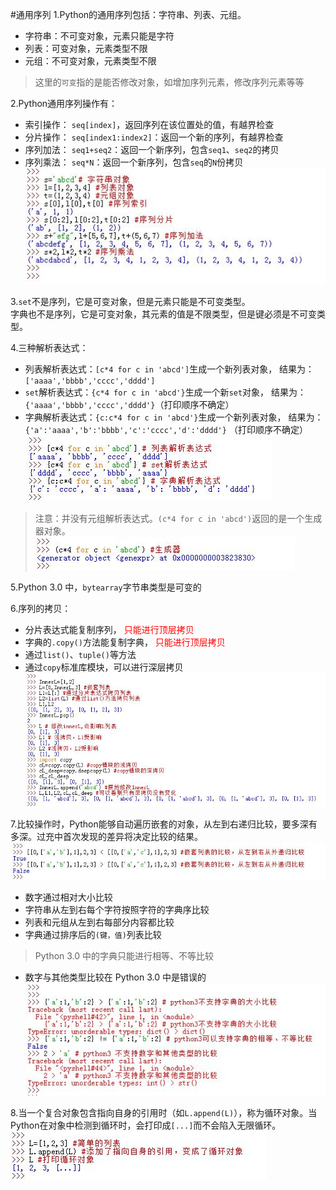 <!--
    作者：华校专
    email: huaxz1986@163.com
**  本文档可用于个人学习目的，不得用于商业目的  **
-->
#通用序列
1.Python的通用序列包括：字符串、列表、元组。

* 字符串：不可变对象，元素只能是字符
* 列表：可变对象，元素类型不限
* 元组：不可变对象，元素类型不限
>这里的`可变`指的是能否修改对象，如增加序列元素，修改序列元素等等

2.Python通用序列操作有：

* 索引操作： `seq[index]`，返回序列在该位置处的值，有越界检查
* 分片操作： `seq[index1:index2]`：返回一个新的序列，有越界检查
* 序列加法： `seq1+seq2`：返回一个新序列，包含`seq1`、`seq2`的拷贝
* 序列乘法： `seq*N`：返回一个新序列，包含`seq`的`N`份拷贝  
![通用序列操作](../imgs/python_7_1.JPG)

3.`set`不是序列，它是可变对象，但是元素只能是不可变类型。  
字典也不是序列，它是可变对象，其元素的值是不限类型，但是键必须是不可变类型。

4.三种解析表达式：

* 列表解析表达式：`[c*4 for c in 'abcd']`生成一个新列表对象，
  结果为：`['aaaa','bbbb','cccc','dddd']`
* `set`解析表达式：`{c*4 for c in 'abcd'}`生成一个新`set`对象，
  结果为：`{'aaaa','bbbb','cccc','dddd'}`（打印顺序不确定）
* 字典解析表达式：`{c:c*4 for c in 'abcd'}`生成一个新列表对象，
  结果为：`{'a':'aaaa','b':'bbbb','c':'cccc','d':'dddd'}` （打印顺序不确定） 
![三种解析表达式](../imgs/python_7_2.JPG)
>注意：并没有元组解析表达式。`(c*4 for c in 'abcd')`返回的是一个生成器对象。  
![生成器表达式](../imgs/python_7_3.JPG)

5.Python 3.0 中，`bytearray`字节串类型是可变的

6.序列的拷贝：

* 分片表达式能复制序列， <font color='red'>只能进行顶层拷贝</font>
* 字典的`.copy()`方法能复制字典， <font color='red'>只能进行顶层拷贝</font>
* 通过`list()`、`tuple()`等方法
* 通过`copy`标准库模块，可以进行深层拷贝  
![序列的拷贝](../imgs/python_7_4.JPG)

7.比较操作时，Python能够自动遍历嵌套的对象，从左到右递归比较，要多深有多深。过充中首次发现的差异将决定比较的结果。  
![嵌套序列的比较](../imgs/python_7_5.JPG)

* 数字通过相对大小比较
* 字符串从左到右每个字符按照字符的字典序比较
* 列表和元组从左到右每部分内容都比较
* 字典通过排序后的`(键，值)`列表比较
>Python 3.0 中的字典只能进行相等、不等比较

* 数字与其他类型比较在 Python 3.0 中是错误的  
![Python3不支持的比较操作](../imgs/python_7_6.JPG)

8.当一个复合对象包含指向自身的引用时（如`L.append(L)`），称为循环对象。当Python在对象中检测到循环时，会打印成`[...]`而不会陷入无限循环。  
 ![Python3循环对象](../imgs/python_7_7.JPG)





